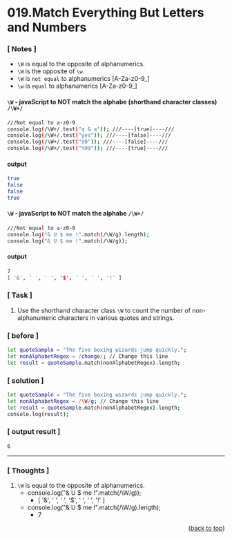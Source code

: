 <a name="topage"></a>

# 019.Match Everything But Letters and Numbers

### [ Notes ]

  * `\W` is equal to the opposite of alphanumerics.
  * `\W` is the opposite of `\w`.
  * `\W` is `not equal` to alphanumerics [A-Za-z0-9_]
  * `\w` is `equal` to alphanumerics [A-Za-z0-9_]

#### `\W` - javaScript to NOT match the alphabe (shorthand character classes) `/\W+/`

```sh
///Not equal to a-z0-9
console.log(/\W+/.test("q & a")); ///----[true]----///
console.log(/\W+/.test("yes")); ///----[false]----///
console.log(/\W+/.test("99")); ///----[false]----///
console.log(/\W+/.test("%99")); ///----[true]----///
```

#### output
```sh
true
false
false
true
```

#### `\W` - javaScript to NOT match the alphabe `/\W+/`

```sh
///Not equal to a-z0-9
console.log("& U $ me !".match(/\W/g).length);
console.log("& U $ me !".match(/\W/g));
```

#### output
```sh
7
[ '&', ' ', ' ', '$', ' ', ' ', '!' ]
```

### [ Task ]
  1. Use the shorthand character class `\W` to count the number of non-alphanumeric characters in various quotes and strings.

### [ before ]

```sh
let quoteSample = "The five boxing wizards jump quickly.";
let nonAlphabetRegex = /change/; // Change this line
let result = quoteSample.match(nonAlphabetRegex).length;
```

### [ solution ]

```sh
let quoteSample = "The five boxing wizards jump quickly.";
let nonAlphabetRegex = /\W/g; // Change this line
let result = quoteSample.match(nonAlphabetRegex).length;
console.log(result);
```

### [ output result ]

```sh
6
```

-----

### [ Thoughts ]

  1. `\W` is equal to the opposite of alphanumerics.
      * console.log("& U $ me !".match(/\W/g));
         * [ '&', ' ', ' ', '$', ' ', ' ', '!' ]
      * console.log("& U $ me !".match(/\W/g).length);
         * 7

<p align="right">(<a href="#topage">back to top</a>)</p>
<br/>
<br/>
